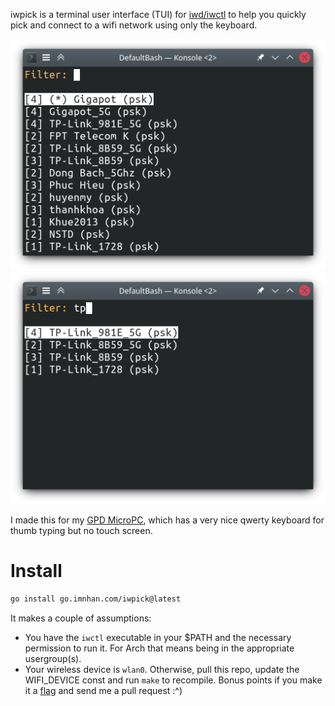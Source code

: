 iwpick is a terminal user interface (TUI) for [iwd/iwctl][1] to help you
quickly pick and connect to a wifi network using only the keyboard.

![](screenshot2.png)
![](screenshot1.png)

I made this for my [GPD MicroPC][2], which has a very nice qwerty keyboard for
thumb typing but no touch screen.

# Install

```sh
go install go.imnhan.com/iwpick@latest
```

It makes a couple of assumptions:

- You have the `iwctl` executable in your $PATH and the necessary permission to
  run it. For Arch that means being in the appropriate usergroup(s).
- Your wireless device is `wlan0`. Otherwise, pull this repo, update the
  WIFI_DEVICE const and run `make` to recompile. Bonus points if you make it a
  [flag][3] and send me a pull request :^)

[1]: https://wiki.archlinux.org/title/iwd
[2]: https://twitter.com/nhanbt/status/1551734935471284226
[3]: https://pkg.go.dev/flag
